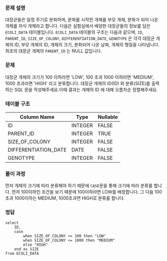 <h3 id="문제-설명">문제 설명</h3>
<p>대장균들은 일정 주기로 분화하며, 분화를 시작한 개체를 부모 개체, 분화가 되어 나온 개체를 자식 개체라고 합니다.
다음은 실험실에서 배양한 대장균들의 정보를 담은 <code>ECOLI_DATA</code> 테이블입니다. <code>ECOLI_DATA</code> 테이블의 구조는 다음과 같으며, <code>ID</code>, <code>PARENT_ID</code>, <code>SIZE_OF_COLONY</code>, <code>DIFFERENTIATION_DATE</code>, <code>GENOTYPE</code> 은 각각 대장균 개체의 ID, 부모 개체의 ID, 개체의 크기, 분화되어 나온 날짜, 개체의 형질을 나타냅니다.
최초의 대장균 개체의 <code>PARENT_ID</code> 는 NULL 값입니다.</p>
<h3 id="문제">문제</h3>
<p>대장균 개체의 크기가 100 이하라면 'LOW', 100 초과 1000 이하라면 'MEDIUM', 1000 초과라면 'HIGH' 라고 분류합니다. 대장균 개체의 ID(ID) 와 분류(SIZE)를 출력하는 SQL 문을 작성해주세요.이때 결과는 개체의 ID 에 대해 오름차순 정렬해주세요.</p>
<h3 id="테이블-구조">테이블 구조</h3>
<table>
<thead>
<tr>
<th>Column Name</th>
<th>Type</th>
<th>Nullable</th>
</tr>
</thead>
<tbody><tr>
<td>ID</td>
<td>INTEGER</td>
<td>FALSE</td>
</tr>
<tr>
<td>PARENT_ID</td>
<td>INTEGER</td>
<td>TRUE</td>
</tr>
<tr>
<td>SIZE_OF_COLONY</td>
<td>INTEGER</td>
<td>FALSE</td>
</tr>
<tr>
<td>DIFFERENTIATION_DATE</td>
<td>DATE</td>
<td>FALSE</td>
</tr>
<tr>
<td>GENOTYPE</td>
<td>INTEGER</td>
<td>FALSE</td>
</tr>
</tbody></table>
<h3 id="풀이-과정">풀이 과정</h3>
<p>먼저 개체의 크기에 따라 분류해야 하기 때문에 <code>CASE</code>문을 통해 크기에 따라 분류를 합니다. 먼저 100이하인 조건을 보기 때문에 100이하라면 LOW를 배정합니다. 그 다음 100초과 1000이하는 MEDIUM, 1000초과면 HIGH로 분류를 합니다.</p>
<h3 id="정답">정답</h3>
<pre><code class="language-sql">select 
    ID,
    case
        when SIZE_OF_COLONY &lt;= 100 then &quot;LOW&quot;
        when SIZE_OF_COLONY &lt;= 1000 then &quot;MEDIUM&quot;
        else &quot;HIGH&quot;
    end as SIZE
from ECOLI_DATA</code></pre>